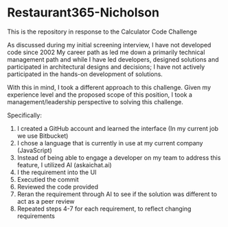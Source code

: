 # Restaurant365-Nicholson
This is the repository in response to the Calculator Code Challenge

As discussed during my initial screening interview, I have not developed code since 2002
My career path as led me down a primarily technical management path and while I have led developers, designed solutions and participated in architectural designs and decisions;
I have not actively participated in the hands-on development of solutions.

With this in mind, I took a different approach to this challenge. 
Given my experience level and the proposed scope of this position, I took a management/leadership perspective to solving this challenge.

Specifically:
1. I created a GitHub account and learned the interface (In my current job we use Bitbucket)
2. I chose a language that is currently in use at my current company (JavaScript)
3. Instead of being able to engage a developer on my team to address this feature, I utilized AI (askaichat.ai)
4. I the requirement into the UI
5. Executied the commit
6. Reviewed the code provided
7. Reran the requirement through AI to see if the solution was different to act as a peer review
8. Repeated steps 4-7 for each requirement, to reflect changing requirements

   
      

